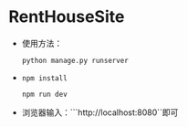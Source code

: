 # RentHouseSite
* 使用方法：

  ```python manage.py runserver```

* ```npm install ```

  ```npm run dev```

* 浏览器输入：```http://localhost:8080``即可
